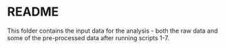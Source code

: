 README
=======

This folder contains the input data for the analysis - both the raw data and some of the pre-processed data after running scripts 1-7.
